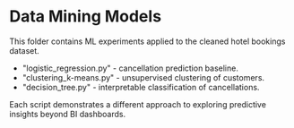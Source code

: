 # Data Mining Models

This folder contains ML experiments applied to the cleaned hotel bookings dataset.

- "logistic_regression.py" - cancellation prediction baseline.  
- "clustering_k-means.py" - unsupervised clustering of customers.  
- "decision_tree.py" - interpretable classification of cancellations.

Each script demonstrates a different approach to exploring predictive insights beyond BI dashboards.
